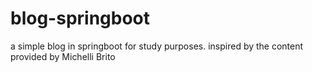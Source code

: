 # blog-springboot
a simple blog in springboot for study purposes. inspired by the content provided by Michelli Brito
